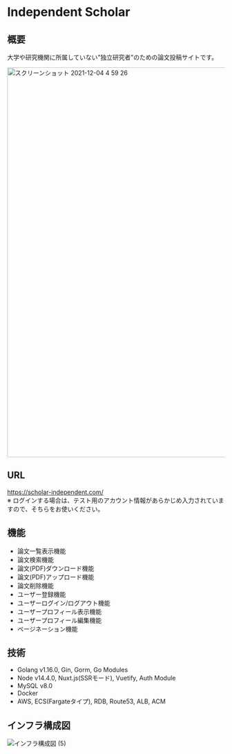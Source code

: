 # Independent Scholar
## 概要
大学や研究機関に所属していない"独立研究者"のための論文投稿サイトです。

<img width="900" alt="スクリーンショット 2021-12-04 4 59 26" src="https://user-images.githubusercontent.com/89379855/144669484-1f75946a-71f1-4c03-a836-2c1828ed5919.png">

## URL
https://scholar-independent.com/  
※ ログインする場合は、テスト用のアカウント情報があらかじめ入力されていますので、そちらをお使いください。

## 機能
- 論文一覧表示機能
- 論文検索機能
- 論文(PDF)ダウンロード機能
- 論文(PDF)アップロード機能
- 論文削除機能
- ユーザー登録機能
- ユーザーログイン/ログアウト機能
- ユーザープロフィール表示機能
- ユーザープロフィール編集機能
- ページネーション機能

## 技術
- Golang v1.16.0, Gin, Gorm, Go Modules
- Node v14.4.0, Nuxt.js(SSRモード), Vuetify, Auth Module
- MySQL v8.0
- Docker
- AWS, ECS(Fargateタイプ), RDB, Route53, ALB, ACM

## インフラ構成図
![インフラ構成図 (5)](https://user-images.githubusercontent.com/89379855/144761029-12ec0deb-9c55-4039-99bb-ed6a2098c7e8.jpg)
